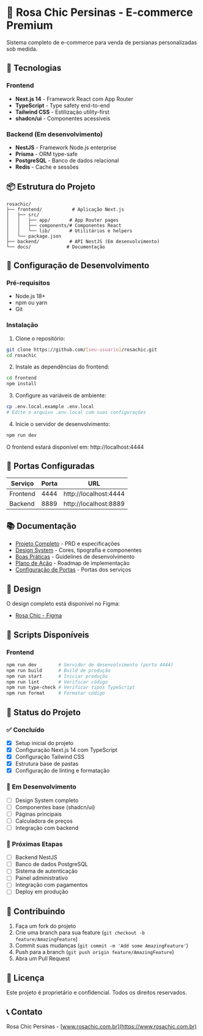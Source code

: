 # 🌹 Rosa Chic Persinas - E-commerce Premium

Sistema completo de e-commerce para venda de persianas personalizadas sob medida.

## 🚀 Tecnologias

### Frontend
- **Next.js 14** - Framework React com App Router
- **TypeScript** - Type safety end-to-end
- **Tailwind CSS** - Estilização utility-first
- **shadcn/ui** - Componentes acessíveis

### Backend (Em desenvolvimento)
- **NestJS** - Framework Node.js enterprise
- **Prisma** - ORM type-safe
- **PostgreSQL** - Banco de dados relacional
- **Redis** - Cache e sessões

## 📦 Estrutura do Projeto

```
rosachic/
├── frontend/           # Aplicação Next.js
│   ├── src/
│   │   ├── app/       # App Router pages
│   │   ├── components/# Componentes React
│   │   └── lib/       # Utilitários e helpers
│   └── package.json
├── backend/           # API NestJS (Em desenvolvimento)
└── docs/             # Documentação
```

## 🔧 Configuração de Desenvolvimento

### Pré-requisitos
- Node.js 18+
- npm ou yarn
- Git

### Instalação

1. Clone o repositório:
```bash
git clone https://github.com/[seu-usuario]/rosachic.git
cd rosachic
```

2. Instale as dependências do frontend:
```bash
cd frontend
npm install
```

3. Configure as variáveis de ambiente:
```bash
cp .env.local.example .env.local
# Edite o arquivo .env.local com suas configurações
```

4. Inicie o servidor de desenvolvimento:
```bash
npm run dev
```

O frontend estará disponível em: http://localhost:4444

## 🔌 Portas Configuradas

| Serviço | Porta | URL |
|---------|-------|-----|
| Frontend | 4444 | http://localhost:4444 |
| Backend | 8889 | http://localhost:8889 |

## 📚 Documentação

- [Projeto Completo](./PROJETO_COMPLETO_ROSA_CHIC.md) - PRD e especificações
- [Design System](./DESIGN_SYSTEM_ROSA_CHIC.md) - Cores, tipografia e componentes
- [Boas Práticas](./ROSACHIC.md) - Guidelines de desenvolvimento
- [Plano de Ação](./PLANO_ACAO_CONTINUACAO.md) - Roadmap de implementação
- [Configuração de Portas](./PORTAS.md) - Portas dos serviços

## 🎨 Design

O design completo está disponível no Figma:
- [Rosa Chic - Figma](https://www.figma.com/design/ZpEDBAOT8ImPyplkSUILxo/R-Chic)

## 📝 Scripts Disponíveis

### Frontend
```bash
npm run dev        # Servidor de desenvolvimento (porta 4444)
npm run build      # Build de produção
npm run start      # Iniciar produção
npm run lint       # Verificar código
npm run type-check # Verificar tipos TypeScript
npm run format     # Formatar código
```

## 🚦 Status do Projeto

### ✅ Concluído
- [x] Setup inicial do projeto
- [x] Configuração Next.js 14 com TypeScript
- [x] Configuração Tailwind CSS
- [x] Estrutura base de pastas
- [x] Configuração de linting e formatação

### 🔄 Em Desenvolvimento
- [ ] Design System completo
- [ ] Componentes base (shadcn/ui)
- [ ] Páginas principais
- [ ] Calculadora de preços
- [ ] Integração com backend

### 📅 Próximas Etapas
- [ ] Backend NestJS
- [ ] Banco de dados PostgreSQL
- [ ] Sistema de autenticação
- [ ] Painel administrativo
- [ ] Integração com pagamentos
- [ ] Deploy em produção

## 👥 Contribuindo

1. Faça um fork do projeto
2. Crie uma branch para sua feature (`git checkout -b feature/AmazingFeature`)
3. Commit suas mudanças (`git commit -m 'Add some AmazingFeature'`)
4. Push para a branch (`git push origin feature/AmazingFeature`)
5. Abra um Pull Request

## 📄 Licença

Este projeto é proprietário e confidencial. Todos os direitos reservados.

## 📞 Contato

Rosa Chic Persinas - [www.rosachic.com.br](https://www.rosachic.com.br)



